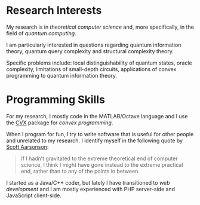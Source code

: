 Research Interests
==================

My research is in _theoretical computer science_ and, more specifically, in the field of _quantum computing_.  

I am particularly interested in questions regarding quantum information theory, quantum query complexity and
structural complexity theory.  

Specific problems include: local distinguishability of quantum states, 
oracle complexity, limitations of small-depth circuits, applications of 
convex programming to quantum information theory.


Programming Skills
==================

For my research, I mostly code in the 
MATLAB/Octave language and I use the [CVX](http://cvxr.com/) package for _convex programming_.

When I program for fun, I try to write software that is useful for other people and unrelated to my research.
I identify myself in the following quote by [Scott Aarsonson](http://www.scottaaronson.com/blog/?p=1981):

> If I hadn’t gravitated to the extreme theoretical end of computer science, I think I might have gone instead to 
> the extreme practical end, rather than to any of the points in between.

I started as a Java/C++ coder, but lately I have transitioned to _web development_ 
and I am mostly experienced with PHP server-side and JavaScript client-side.